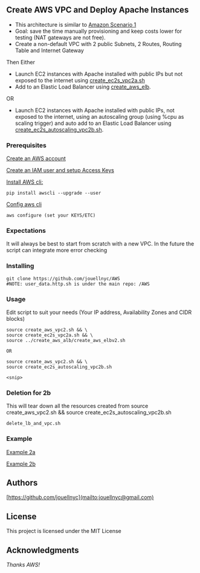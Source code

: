 ## Create AWS VPC and Deploy Apache Instances 

- This architecture is similar to [Amazon Scenario 1](https://docs.aws.amazon.com/vpc/latest/userguide/VPC_Scenario1.html)
- Goal: save the time manually provisioning and keep costs lower for testing (NAT gateways are not free).
- Create a non-default VPC with 2 public Subnets, 2 Routes, Routing Table and Internet Gateway

Then Either

- Launch EC2 instances with Apache installed with public IPs but not exposed to the internet using [create_ec2s_vpc2a.sh](https://github.com/jouellnyc/AWS/blob/master/create_aws_vpc2/create_ec2s_vpc2a.sh)
- Add to an Elastic Load Balancer using [create_aws_elb](https://github.com/jouellnyc/AWS/tree/master/create_aws_alb).

OR

- Launch EC2 instances with Apache installed with public IPs, not exposed to the internet, using an autoscaling group (using %cpu as scaling trigger) and auto add to an Elastic Load Balancer using [create_ec2s_autoscaling_vpc2b.sh](https://github.com/jouellnyc/AWS/blob/master/create_aws_vpc2/create_ec2s_autoscaling_vpc2b.sh).


### Prerequisites
[Create an AWS account](https://aws.amazon.com)

[Create an IAM user and setup Access Keys](https://docs.aws.amazon.com/IAM/latest/UserGuide/id_users_create.html#id_users_create_cliwpsapi)

[Install AWS cli:](https://docs.aws.amazon.com/cli/latest/userguide/installing.html)
```
pip install awscli --upgrade --user
```
[Config aws cli](https://docs.aws.amazon.com/cli/latest/userguide/cli-chap-getting-started.html)
```
aws configure (set your KEYS/ETC)
```

### Expectations 
It will always be best to start from scratch with a new VPC.
In the future the script can integrate more  error checking

### Installing
```
git clone https://github.com/jouellnyc/AWS
#NOTE: user_data.http.sh is under the main repo: /AWS
```

### Usage
Edit script to suit your needs (Your IP address, Availability Zones and CIDR blocks) 
 <br />
```
source create_aws_vpc2.sh && \ 
source create_ec2s_vpc2a.sh && \
source ../create_aws_alb/create_aws_elbv2.sh 

OR

source create_aws_vpc2.sh && \ 
source create_ec2s_autoscaling_vpc2b.sh

<snip>
```
### Deletion for 2b
This will tear down all the resources created from source create_aws_vpc2.sh && source create_ec2s_autoscaling_vpc2b.sh

```
delete_lb_and_vpc.sh
```
### Example 
[Example 2a](https://github.com/jouellnyc/AWS/blob/master/create_aws_vpc2/example_2a.txt)

[Example 2b](https://github.com/jouellnyc/AWS/blob/master/create_aws_vpc2/example_2b.txt)

## Authors
[https://github.com/jouellnyc](mailto:jouellnyc@gmail.com)

## License
This project is licensed under the MIT License

## Acknowledgments
*Thanks AWS!*
